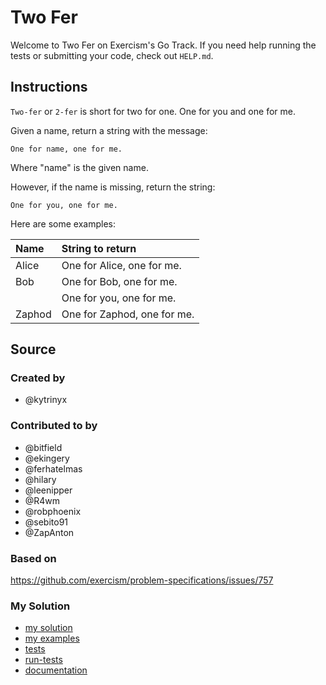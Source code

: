 # Two Fer

Welcome to Two Fer on Exercism's Go Track.
If you need help running the tests or submitting your code, check out `HELP.md`.

## Instructions

`Two-fer` or `2-fer` is short for two for one. One for you and one for me.

Given a name, return a string with the message:

```text
One for name, one for me.
```

Where "name" is the given name.

However, if the name is missing, return the string:

```text
One for you, one for me.
```

Here are some examples:

|Name    |String to return
|:-------|:------------------
|Alice   |One for Alice, one for me.
|Bob     |One for Bob, one for me.
|        |One for you, one for me.
|Zaphod  |One for Zaphod, one for me.

## Source

### Created by

- @kytrinyx

### Contributed to by

- @bitfield
- @ekingery
- @ferhatelmas
- @hilary
- @leenipper
- @R4wm
- @robphoenix
- @sebito91
- @ZapAnton

### Based on

https://github.com/exercism/problem-specifications/issues/757

### My Solution

- [my solution](./two_fer.go)
- [my examples](./two_fer_examples_test.go)
- [tests](./two_fer_test.go)
- [run-tests](./run-tests-go.txt)
- [documentation](./twofer-doc.md)
